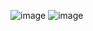 ![image](https://user-images.githubusercontent.com/85243693/178033062-b4559129-1a9a-4fb5-b03d-85020e47b2d0.png)
![image](https://user-images.githubusercontent.com/85243693/178033124-6ed12056-a804-46f5-bd2b-ff17c90e9a0b.png)

